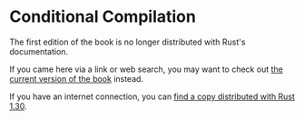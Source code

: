 # Conditional Compilation

The first edition of the book is no longer distributed with Rust's documentation.

If you came here via a link or web search, you may want to check out [the current version of the book](../index.html) instead.

If you have an internet connection, you can [find a copy distributed with Rust 1.30](https://doc.rust-lang.org/1.30.0/book/first-edition/conditional-compilation.html).
